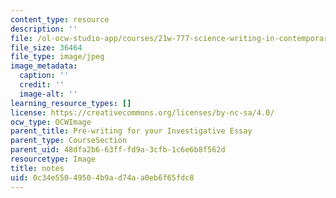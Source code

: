 ```yaml
---
content_type: resource
description: ''
file: /ol-ocw-studio-app/courses/21w-777-science-writing-in-contemporary-society-spring-2017/0c34e55049504b9ad74aa0eb6f65fdc8_notes.jpg
file_size: 36464
file_type: image/jpeg
image_metadata:
  caption: ''
  credit: ''
  image-alt: ''
learning_resource_types: []
license: https://creativecommons.org/licenses/by-nc-sa/4.0/
ocw_type: OCWImage
parent_title: Pre-writing for your Investigative Essay
parent_type: CourseSection
parent_uid: 48dfa2b6-63ff-fd9a-3cfb-1c6e6b8f562d
resourcetype: Image
title: notes
uid: 0c34e550-4950-4b9a-d74a-a0eb6f65fdc8
---
```

